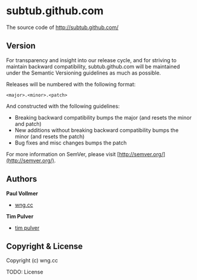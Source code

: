 # subtub.github.com

The source code of http://subtub.github.com/



## Version

For transparency and insight into our release cycle, and for striving to maintain backward compatibility, subtub.github.com will be maintained under the Semantic Versioning guidelines as much as possible.

Releases will be numbered with the following format:

`<major>.<minor>.<patch>`

And constructed with the following guidelines:

* Breaking backward compatibility bumps the major (and resets the minor and patch)
* New additions without breaking backward compatibility bumps the minor (and resets the patch)
* Bug fixes and misc changes bumps the patch

For more information on SemVer, please visit [http://semver.org/](http://semver.org/).



## Authors

**Paul Vollmer**
- [wng.cc](http://www.wrongentertainment.com/)

**Tim Pulver**
- [tim pulver](http://www.timpulver.de/)



## Copyright & License

Copyright (c) wng.cc

TODO: License